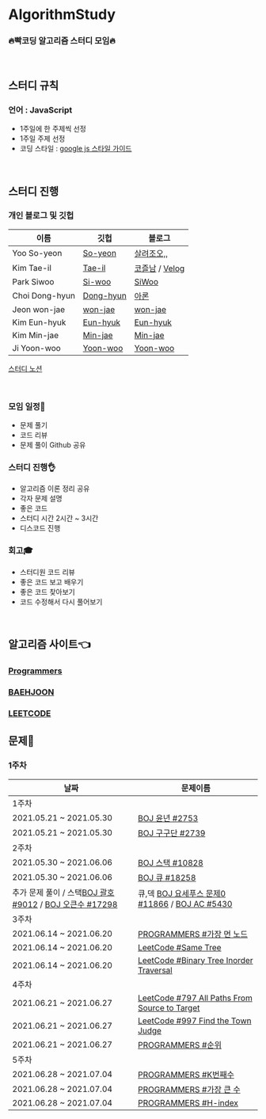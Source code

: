 # AlgorithmStudy
### **🔥빡코딩 알고리즘 스터디 모임🔥**

<br>

## 스터디 규칙

### 언어 : JavaScript
  - 1주일에 한 주제씩 선정
  - 1주일 주제 선정
  - 코딩 스타일 : [google js 스타일 가이드](https://steemit.com/wdev/@wonsama/javascript)
<br>

## **스터디 진행**

### 개인 블로그 및 깃헙

| 이름 | 깃헙 | 블로그 | 
|---|---|---|
| Yoo So-yeon | [So-yeon](https://github.com/loverduck) | [살려조오,,](https://codingduck.tistory.com/)  |
| Kim Tae-il | [Tae-il](https://github.com/james-taeil) | [코즐남](https://cozznam.tistory.com/) / [Velog](https://velog.io/@edan_3000) |
| Park Siwoo | [Si-woo](https://github.com/SiwooPak) | [SiWoo](https://velog.io/@dev_shu) |
| Choi Dong-hyun | [Dong-hyun](https://github.com/aarDong-hyunon-93 ) | [아론](https://velog.io/@aaron_93) |
| Jeon won-jae | [won-jae](https://github.com/coriander345) | [won-jae](https://coriander345.github.io/) |
| Kim Eun-hyuk | [Eun-hyuk](https://github.com/steel-hyuk) | [Eun-hyuk](https://velog.io/@steel_hyuk___2) |
| Kim Min-jae | [Min-jae](https://github.com/minjman2659) | [Min-jae](https://www.notion.so/minjman2659/16d5cc5769c84f4aacb11952a3625dfc) |
| Ji Yoon-woo | [Yoon-woo](https://github.com/unuuuuu) | [Yoon-woo](https://velog.io/@unuuuuu) |


[스터디 노션](https://www.notion.so/loverduck97/Algorithm-Study-2d0c49b91c074f419830852c96306e6d)

<br>


### 모임 일정📅
  - 문제 풀기
  - 코드 리뷰
  - 문제 풀이 Github 공유

### 스터디 진행👌
  - 알고리즘 이론 정리 공유
  - 각자 문제 설명
  - 좋은 코드 
  - 스터디 시간 2시간 ~ 3시간
  - 디스코드 진행

### 회고🎓
  - 스터디원 코드 리뷰
  - 좋은 코드 보고 배우기
  - 좋은 코드 찾아보기
  - 코드 수정해서 다시 풀어보기

<br>

## **알고리즘 사이트👈** 
### [Programmers](https://programmers.co.kr/learn/challenges?tab=all_challenges)<br>
### [BAEHJOON](https://www.acmicpc.net/)<br>
### [LEETCODE](https://leetcode.com/)<br>

## **문제**🥳

### 1주차
| 날짜 | 문제이름 | 
|---|---|
|1주차|
| 2021.05.21 ~ 2021.05.30 | [BOJ 윤년 #2753](https://www.acmicpc.net/problem/2753) |
| 2021.05.21 ~ 2021.05.30 | [BOJ 구구단 #2739](https://www.acmicpc.net/problem/2739) |
|2주차|
| 2021.05.30 ~ 2021.06.06 | [BOJ 스택 #10828](https://www.acmicpc.net/problem/10828) |
| 2021.05.30 ~ 2021.06.06 | [BOJ 큐 #18258](https://www.acmicpc.net/problem/18258) |
|추가 문제 풀이 / 스택[BOJ 괄호 #9012](https://www.acmicpc.net/problem/9012) / [BOJ 오큰수 #17298](https://www.acmicpc.net/problem/17298) | 큐,덱 [BOJ 요세푸스 문제0 #11866](https://www.acmicpc.net/problem/11866) / [BOJ AC #5430](https://www.acmicpc.net/problem/5430) |
|3주차|
| 2021.06.14 ~ 2021.06.20 | [PROGRAMMERS #가장 먼 노드](https://programmers.co.kr/learn/courses/30/lessons/49189) |
| 2021.06.14 ~ 2021.06.20 | [LeetCode #Same Tree](https://leetcode.com/problems/same-tree/) |
| 2021.06.14 ~ 2021.06.20 | [LeetCode #Binary Tree Inorder Traversal](https://leetcode.com/problems/binary-tree-inorder-traversal/) |
|4주차|
| 2021.06.21 ~ 2021.06.27 | [LeetCode #797 All Paths From Source to Target](https://leetcode.com/problems/all-paths-from-source-to-target/) |
| 2021.06.21 ~ 2021.06.27 | [LeetCode #997 Find the Town Judge](https://leetcode.com/problems/find-the-town-judge/) |
| 2021.06.21 ~ 2021.06.27 | [PROGRAMMERS #순위](https://programmers.co.kr/learn/courses/30/lessons/49191/) |
|5주차|
| 2021.06.28 ~ 2021.07.04 | [PROGRAMMERS #K번째수](https://programmers.co.kr/learn/courses/30/lessons/42748) |
| 2021.06.28 ~ 2021.07.04 | [PROGRAMMERS #가장 큰 수](https://programmers.co.kr/learn/courses/30/lessons/42746) |
| 2021.06.28 ~ 2021.07.04 | [PROGRAMMERS #H-index](https://programmers.co.kr/learn/courses/30/lessons/42747) |


